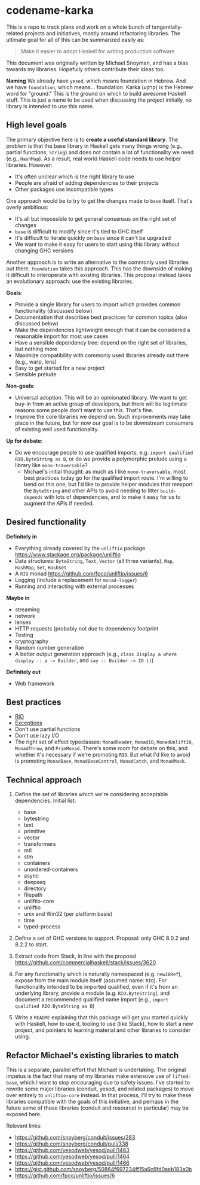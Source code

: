 # codename-karka

This is a repo to track plans and work on a whole bunch of
tangentially-related projects and initiatives, mostly around
refactoring libraries. The ultimate goal for all of this can be
summarized easily as:

> Make it easier to adopt Haskell for writing production software

This document was originally written by Michael Snoyman, and has a
bias towards my libraries. Hopefully others contribute their ideas
too.

__Naming__ We already have `yesod`, which means foundation in
Hebrew. And we have `foundation`, which means... foundation. Karka
(קרקע) is the Hebrew word for "ground." This is the ground on which to
build awesome Haskell stuff. This is just a name to be used when
discussing the project initially, no library is intended to use this
name.

## High level goals

The primary objective here is to __create a useful standard
library__. The problem is that the base library in Haskell gets many
things wrong (e.g., partial functions, `String`) and does not contain
a lot of functionality we need (e.g., `HashMap`). As a result, real
world Haskell code needs to use helper libraries. However:

* It's often unclear which is the right library to use
* People are afraid of adding dependencies to their projects
* Other packages use incompatible types

One approach would be to try to get the changes made to `base`
itself. That's overly ambitious:

* It's all but impossible to get general consensus on the right set of
  changes
* `base` is difficult to modify since it's tied to GHC itself
* It's difficult to iterate quickly on `base` since it can't be
  upgraded
* We want to make it easy for users to start using this library
  without changing GHC versions

Another approach is to write an alternative to the commonly used
libraries out there. `foundation` takes this approach. This has the
downside of making it difficult to interoperate with existing
libraries. This proposal instead takes an evolutionary approach: use
the existing libraries.

__Goals__:

* Provide a single library for users to import which provides common
  functionality (discussed below)
* Documentation that describes best practices for common topics (also
  discussed below)
* Make the dependencies lightweight enough that it can be considered a
  reasonable import for most use cases
* Have a sensible dependency tree: depend on the right set of
  libraries, but nothing more
* Maximize compatibility with commonly used libraries already out
  there (e.g., warp, lens)
* Easy to get started for a new project
* Sensible prelude

__Non-goals__:

* Universal adoption. This will be an opinionated library. We want to
  get buy-in from an active group of developers, but there will be
  legitimate reasons some people don't want to use this. That's fine.
* Improve the core libraries we depend on. Such improvements may take
  place in the future, but for now our goal is to be downstream
  consumers of existing well used functionality.

__Up for debate__:

* Do we encourage people to use qualified imports, e.g. `import
  qualified RIO.ByteString as B`, or do we provide a polymorphic
  prelude using a library like `mono-traversable`?
    * Michael's initial thought: as much as I like `mono-traversable`,
      most best practices today go for the qualified import route. I'm
      willing to bend on this one, but I'd like to provide helper
      modules that reexport the `ByteString` and other APIs to avoid
      needing to litter `build-depends` with lots of dependencies, and
      to make it easy for us to augment the APIs if needed.

## Desired functionality

__Definitely in__

* Everything already covered by the `unliftio` package
  https://www.stackage.org/package/unliftio
* Data structures: `ByteString`, `Text`, `Vector` (all three
  variants), `Map`, `HashMap`, `Set`, `HashSet`
* A `RIO` monad https://github.com/fpco/unliftio/issues/6
* Logging (include a replacement for `monad-logger`)
* Running and interacting with external processes

__Maybe in__

* streaming
* network
* lenses
* HTTP requests (probably not due to dependency footprint
* Testing
* cryptography
* Random number generation
* A better output generation approach (e.g., `class Display a where display :: a -> Builder`, and `say :: Builder -> IO ()`)

__Definitely out__

* Web framework

## Best practices

* [RIO](https://www.fpcomplete.com/blog/2017/07/the-rio-monad)
* [Exceptions](https://www.fpcomplete.com/blog/2016/11/exceptions-best-practices-haskell)
* Don't use partial functions
* Don't use lazy I/O
* The right set of effect typeclasses: `MonadReader`, `MonadIO`,
  `MonadUnliftIO`, `MonadThrow`, and `PrimMonad`. There's some room
  for debate on this, and whether it's necessary if we're promoting
  `RIO`. But what I'd like to avoid is promoting `MonadBase`,
  `MonadBaseControl`, `MonadCatch`, and `MonadMask`.

## Technical approach

1. Define the set of libraries which we're considering acceptable
   dependencies. Initial list:

    * base
    * bytestring
    * text
    * primitive
    * vector
    * transformers
    * mtl
    * stm
    * containers
    * unordered-containers
    * async
    * deepseq
    * directory
    * filepath
    * unliftio-core
    * unliftio
    * unix and Win32 (per platform basis)
    * time
    * typed-process

2. Define a set of GHC versions to support. Proposal: only GHC 8.0.2
   and 8.2.2 to start.

3. Extract code from Stack, in line with the proposal https://github.com/commercialhaskell/stack/issues/3620.

4. For any functionality which is naturally namespaced
   (e.g. `newIORef`), expose from the main module itself (assumed
   name: `RIO`). For functionality intended to be imported qualified,
   even if it's from an underlying library, provide a module
   (e.g. `RIO.ByteString`), and document a recommended qualified name
   import (e.g., `import qualified RIO.ByteString as B`)

5. Write a `README` explaining that this package will get you started
   quickly with Haskell, how to use it, tooling to use (like Stack),
   how to start a new project, and pointers to learning material and
   other libraries to consider using.

## Refactor Michael's existing libraries to match

This is a separate, parallel effort that Michael is undertaking. The
original impetus is the fact that many of my libraries make extensive
use of `lifted-base`, which I want to stop encouraging due to safety
issues. I've started to rewrite some major libraries (conduit, yesod,
and related packages) to move over entirely to `unliftio-core`
instead. In that process, I'll try to make these libraries compatible
with the goals of this initiative, and perhaps in the future some of
those libraries (conduit and resourcet in particular) may be exposed
here.

Relevant links:

* https://github.com/snoyberg/conduit/issues/283
* https://github.com/snoyberg/conduit/pull/338
* https://github.com/yesodweb/yesod/pull/1463
* https://github.com/yesodweb/yesod/pull/1464
* https://github.com/yesodweb/yesod/pull/1466
* https://gist.github.com/snoyberg/50864f697234ff15a6c6fd0aeb183a0b
* https://github.com/fpco/unliftio/issues/6
